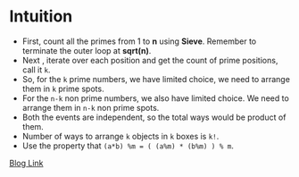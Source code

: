 # Intuition
* First, count all the primes from 1 to **n** using **Sieve**. Remember to terminate the outer loop at **sqrt(n)**.
* Next , iterate over each position and get the count of prime positions, call it `k`.
* So, for the `k` prime numbers, we have limited choice, we need to arrange them in `k` prime spots.
* For the `n-k` non prime numbers, we also have limited choice. We need to arrange them in `n-k` non prime spots.
* Both the events are independent, so the total ways would be product of them.
* Number of ways to arrange `k` objects in `k` boxes is `k!`.
* Use the property that `(a*b) %m = ( (a%m) * (b%m) ) % m`.



[Blog Link](https://leetcode.com/problems/prime-arrangements/discuss/371968/Detailed-Explanation-using-Sieve)
